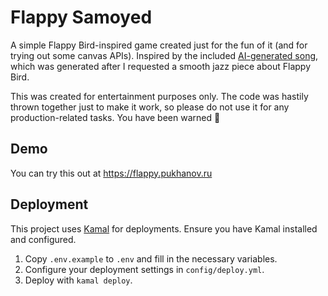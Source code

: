 # Flappy Samoyed

A simple Flappy Bird-inspired game created just for the fun of it (and for trying out some canvas APIs). Inspired by the included [AI-generated song](res/audio.mp3), which was generated after I requested a smooth jazz piece about Flappy Bird.

This was created for entertainment purposes only. The code was hastily thrown together just to make it work, so please do not use it for any production-related tasks. You have been warned 👹

## Demo

You can try this out at https://flappy.pukhanov.ru

## Deployment

This project uses [Kamal](https://kamal-deploy.org/) for deployments. Ensure you have Kamal installed and configured.

1. Copy `.env.example` to `.env` and fill in the necessary variables.
2. Configure your deployment settings in `config/deploy.yml`.
3. Deploy with `kamal deploy`.
